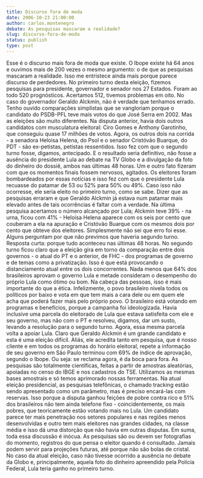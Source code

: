 ```yaml
---
title: Discurso fora de moda
date: 2006-10-23 21:00:00
author: carlos.montenegro
debate: As pesquisas mascaram a realidade?
slug: discurso-fora-de-moda
status: publish 
type: post
---
```


Esse é o discurso mais fora de moda que existe. O Ibope existe há 64 anos e ouvimos mais de 200 vezes o mesmo argumento: o de que as pesquisas mascaram a realidade. Isso me entristece ainda mais porque parece discurso de perdedores. 
No primeiro turno desta eleição, fizemos pesquisas para presidente, governador e senador nos 27 Estados. Foram ao todo 520 prognósticos. Acertamos 512, tivemos problemas em oito.
No caso do governador Geraldo Alckmin, não é verdade que tenhamos errado. Tenho ouvido comparações simplistas que se vangloriam porque o candidato do PSDB-PFL teve mais votos do que José Serra em 2002. Mas as eleições são muito diferentes. Na disputa anterior, havia dois outros candidatos com musculatura eleitoral: Ciro Gomes e Anthony Garotinho, que conseguiu quase 17 milhões de votos. Agora, os outros dois na corrida - a senadora Heloisa Helena, do Psol e o senador Cristóvão Buarque, do PDT - são ex-petistas, petistas ressentidos. Isso fez com que o segundo turno fosse, digamos, antecipado. 
E o resultado seria definitivo, não fosse a ausência do presidente Lula ao debate na TV Globo e a divulgação da foto do dinheiro do dossiê, ambos nas últimas 48 horas. 
Um e outro fato fizeram com que os momentos finais fossem nervosos, agitados. Os eleitores foram bombardeados por essas notícias e isso fez com que o presidente Lula recuasse do patamar de 53 ou 52% para 50% ou 49%. Caso isso não ocorresse, ele seria eleito no primeiro turno, como se sabe. 
Dizer que as pesquisas erraram e que Geraldo Alckmin já estava num patamar mais elevado antes de tais ocorrências é faltar com a verdade. 
Na última pesquisa acertamos o número alcançado por Lula; Alckmin teve 39% - na urna, ficou com 41% - Heloísa Helena aparece com os seis por cento que couberam a ela na apuração e Cristóvão Buarque com os mesmos dois por cento que obteve dos eleitores. 
Simplesmente não sei que erro foi esse. Alguns perguntam por que não previmos que haveria segundo turno. Resposta curta: porque tudo aconteceu nas últimas 48 horas. 
No segundo turno ficou claro que a eleição gira em torno da comparação entre dois governos - o atual do PT e o anterior, de FHC - dos programas de governo e de temas como a privatização. Isso é que está provocando o distanciamento atual entre os dois concorrentes. 
Nada menos que 64% dos brasileiros aprovam o governo Lula e metade consideram o desempenho do próprio Lula como ótimo ou bom. Na cabeça das pessoas, isso é mais importante do que a ética. 
Infelizmente, o povo brasileiro nivela todos os políticos por baixo e vota em que tem mais a cara dele ou em quem ele acha que poderá fazer mais pelo próprio povo. 
O brasileiro está votando em programas e benefícios, porque a campanha foi ideologizada. Havia inclusive uma parcela do eleitorado de Lula que estava satisfeita com ele e seu governo, mas não com o PT e resolveu, digamos, dar um susto, levando a resolução para o segundo turno. Agora, essa mesma parcela volta a apoiar Lula.
Claro que Geraldo Alckmin é um grande candidato e esta é uma eleição difícil. Aliás, ele acredita tanto em pesquisa, que é nosso cliente e em todos os programas do horário eleitoral, repete a informação de seu governo em São Paulo terminou com 69% de índice de aprovação, segundo o Ibope. Ou seja: se reclama agora, é da boca para fora. 
As pesquisas são totalmente científicas, feitas a partir de amostras aleatórias, apoiadas no censo do IBGE e nos cadastros do TSE. Utilizamos as mesmas bases amostrais e só temos aprimorado nossas ferramentas. 
Na atual eleição presidencial, as pesquisas telefônicas, o chamado tracking estão sendo apresentado como um parâmetro, mas é preciso encará-las com reservas. Isso porque a disputa ganhou feições de pobre contra rico e 51% dos brasileiros não tem ainda telefone fixo - coincidentemente, os mais pobres, que teoricamente estão votando mais no Lula. 
Um candidato parece ter mais penetração nos setores populares e nas regiões menos desenvolvidas e outro tem mais eleitores nas grandes cidades, na classe média e isso dá uma distorção que não havia em outras disputas. 
Em suma, toda essa discussão é inócua. As pesquisas são ou devem ser fotografias do momento, registros do que pensa o eleitor quando é consultado. Jamais podem servir para projeções futuras, até porque não são bolas de cristal. No caso da atual eleição, caso não tivesse ocorrido a ausência no debate da Globo e, principalmente, aquela foto do dinheiro apreendido pela Polícia Federal, Lula teria ganho no primeiro turno.
